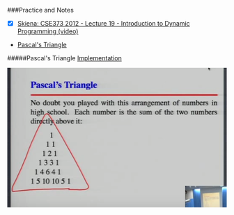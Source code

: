 ###Practice and Notes
- [x] [Skiena: CSE373 2012 - Lecture 19 - Introduction to Dynamic Programming (video)](https://youtu.be/Qc2ieXRgR0k?list=PLOtl7M3yp-DV69F32zdK7YJcNXpTunF2b&t=1718)
* [Pascal's Triangle](#pascal's-triangle)


#####Pascal's Triangle
[Implementation](https://github.com/zpoint/Algorithms/tree/master/Dynamic%20Programming/pt.c)

![image](https://github.com/zpoint/Algorithms/blob/master/screenshots/pt.png)

